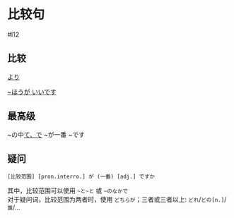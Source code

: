 # 比较句
 #l12

## 比较
[より](../../4.particle/より.md#表示比较)

[~ほうが いいです](../ほうが.md)
## 最高级

~の中[て、で](../../4.particle/て、で.md#表示状态的范围或场所)  ~が一番 ~です

## 疑问

```nihongo
[比较范围] [pron.interro.] が (一番) [adj.] ですか
```
其中，比较范围可以使用 `~と~と` 或 `~のなかで`  
对于疑问词，比较范围为两者时，使用 `どちらが`；三者或三者以上: `どれ`/`どの[n.]`/`誰`/…

